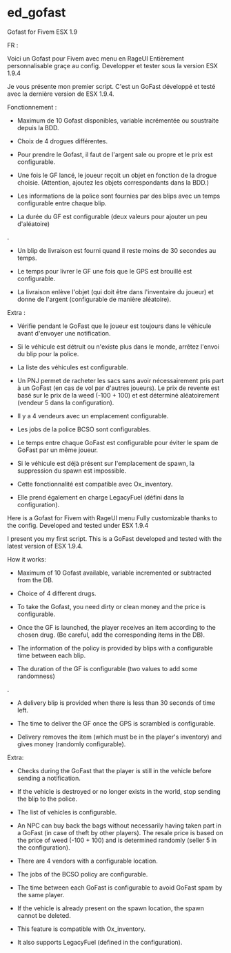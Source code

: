 # ed_gofast
Gofast for Fivem ESX 1.9


FR : 

Voici un Gofast pour Fivem avec menu en RageUI
Entièrement personnalisable graçe au config.
Developper et tester sous la version ESX 1.9.4

Je vous présente mon premier script.
C'est un GoFast développé et testé avec la dernière version de ESX 1.9.4.

Fonctionnement :

* Maximum de 10 Gofast disponibles, variable incrémentée ou soustraite depuis la BDD.

* Choix de 4 drogues différentes.

* Pour prendre le Gofast, il faut de l'argent sale ou propre et le prix est configurable.

* Une fois le GF lancé, le joueur reçoit un objet en fonction de la drogue choisie. (Attention, ajoutez les objets correspondants dans la BDD.)

* Les informations de la police sont fournies par des blips avec un temps configurable entre chaque blip.

* La durée du GF est configurable (deux valeurs pour ajouter un peu d'aléatoire)

.

* Un blip de livraison est fourni quand il reste moins de 30 secondes au temps.

* Le temps pour livrer le GF une fois que le GPS est brouillé est configurable.

* La livraison enlève l'objet (qui doit être dans l'inventaire du joueur) et donne de l'argent (configurable de manière aléatoire).

Extra :

* Vérifie pendant le GoFast que le joueur est toujours dans le véhicule avant d'envoyer une notification.

* Si le véhicule est détruit ou n'existe plus dans le monde, arrêtez l'envoi du blip pour la police.

* La liste des véhicules est configurable.

* Un PNJ permet de racheter les sacs sans avoir nécessairement pris part à un GoFast (en cas de vol par d'autres joueurs). Le prix de revente est basé sur le prix de la weed (-100 + 100) et est déterminé aléatoirement (vendeur 5 dans la configuration).

* Il y a 4 vendeurs avec un emplacement configurable.

* Les jobs de la police BCSO sont configurables.

* Le temps entre chaque GoFast est configurable pour éviter le spam de GoFast par un même joueur.

* Si le véhicule est déjà présent sur l'emplacement de spawn, la suppression du spawn est impossible.

* Cette fonctionnalité est compatible avec Ox_inventory.

* Elle prend également en charge LegacyFuel (défini dans la configuration).


Here is a Gofast for Fivem with RageUI menu
Fully customizable thanks to the config.
Developed and tested under ESX 1.9.4

I present you my first script.
This is a GoFast developed and tested with the latest version of ESX 1.9.4.

How it works:

* Maximum of 10 Gofast available, variable incremented or subtracted from the DB.

* Choice of 4 different drugs.

* To take the Gofast, you need dirty or clean money and the price is configurable.

* Once the GF is launched, the player receives an item according to the chosen drug. (Be careful, add the corresponding items in the DB).

* The information of the policy is provided by blips with a configurable time between each blip.

* The duration of the GF is configurable (two values to add some randomness)

.

* A delivery blip is provided when there is less than 30 seconds of time left.

* The time to deliver the GF once the GPS is scrambled is configurable.

* Delivery removes the item (which must be in the player's inventory) and gives money (randomly configurable).

Extra:

* Checks during the GoFast that the player is still in the vehicle before sending a notification.

* If the vehicle is destroyed or no longer exists in the world, stop sending the blip to the police.

* The list of vehicles is configurable.

* An NPC can buy back the bags without necessarily having taken part in a GoFast (in case of theft by other players). The resale price is based on the price of weed (-100 + 100) and is determined randomly (seller 5 in the configuration).

* There are 4 vendors with a configurable location.

* The jobs of the BCSO policy are configurable.

* The time between each GoFast is configurable to avoid GoFast spam by the same player.

* If the vehicle is already present on the spawn location, the spawn cannot be deleted.

* This feature is compatible with Ox_inventory.

* It also supports LegacyFuel (defined in the configuration).
